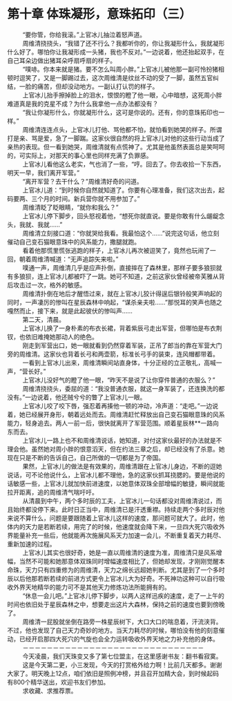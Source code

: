 <h1>第十章 体珠凝形，意珠拓印（三）</h1>
<div id="content">&nbsp&nbsp&nbsp&nbsp&nbsp&nbsp&nbsp&nbsp
 “要你管，你给我滚。”上官冰儿抽泣着怒声道。
 <br/>&nbsp&nbsp&nbsp&nbsp&nbsp&nbsp&nbsp&nbsp
 周维清挠挠头，“我错了还不行么？我都听你的，你让我凝形什么，我就凝形什么好了。哪怕你让我凝形成一头猪，我也不反对。”一边说着，他还抬起双手，在自己耳朵边做出猪耳朵呼扇呼扇的样子。
 <br/>&nbsp&nbsp&nbsp&nbsp&nbsp&nbsp&nbsp&nbsp
 “噗哧。你本来就是猪。要不怎么叫周小胖。”上官冰儿被他那一副可怜扮猪相顿时逗笑了，又是一脚踢过去，这次周维清是纹丝不动的受了一脚，虽然五官纠结，一脸的痛苦，但却没动地方。一副认打认罚的样子。
 <br/>&nbsp&nbsp&nbsp&nbsp&nbsp&nbsp&nbsp&nbsp
 上官冰儿抬手擦掉脸上的泪水，恨恨的瞪了他一眼，心中暗想，这死周小胖难道真是我的克星不成？为什么我拿他一点办法都没有？
 <br/>&nbsp&nbsp&nbsp&nbsp&nbsp&nbsp&nbsp&nbsp
 “我让你凝形什么，你就凝形什么，这可是你说的。还有，你的意珠拓印也一样。”
 <br/>&nbsp&nbsp&nbsp&nbsp&nbsp&nbsp&nbsp&nbsp
 周维清连连点头，上官冰儿打他、骂他都不怕，就怕看到她哭的样子。所谓打是亲、骂是爱，急了一脚踹。这家伙很自然的将上官冰儿对他的这些行动当成了亲热的表现。但一看到她哭，周维清就有点慌神了。尤其是他虽然表面总是笑呵呵的，可实际上，对那天的事心里也同样充满了负罪感。
 <br/>&nbsp&nbsp&nbsp&nbsp&nbsp&nbsp&nbsp&nbsp
 上官冰儿看他这么老实，气也消了一些，“哼。回去了。你去收拾一下东西，明天一早，我们离开军营。”
 <br/>&nbsp&nbsp&nbsp&nbsp&nbsp&nbsp&nbsp&nbsp
 “离开军营？去干什么？”周维清好奇的问道。
 <br/>&nbsp&nbsp&nbsp&nbsp&nbsp&nbsp&nbsp&nbsp
 上官冰儿道：“到时候你自然就知道了。你要有心理准备，我们这次出去，起码要两、三个月的时间。新兵营你就不用参加了。”
 <br/>&nbsp&nbsp&nbsp&nbsp&nbsp&nbsp&nbsp&nbsp
 周维清眨了眨眼睛，“就你和我么？”
 <br/>&nbsp&nbsp&nbsp&nbsp&nbsp&nbsp&nbsp&nbsp
 上官冰儿停下脚步，回头怒视着他，“想死你就直说。要是你敢有什么龌龊念头，我就、我就……”
 <br/>&nbsp&nbsp&nbsp&nbsp&nbsp&nbsp&nbsp&nbsp
 周维清立刻接口道：“你就哭给我看。我最怕这个……”说完这句话，他立刻催动自己变石猫眼意珠中的风系能力，撒腿就跑。
 <br/>&nbsp&nbsp&nbsp&nbsp&nbsp&nbsp&nbsp&nbsp
 看着他那慌里慌张逃跑的样子，上官冰儿再次被逗笑了，竟然也玩闹了一回，朝着周维清喊道：“无声追踪矢来啦。”
 <br/>&nbsp&nbsp&nbsp&nbsp&nbsp&nbsp&nbsp&nbsp
 噗通一声，周维清几乎是应声扑倒，直接摔在了森林里，那样子要多狼狈就有多狼狈，连上官冰儿都被吓了一跳。她可不知道，之前这家伙曾经被帝芙雅从背后攻击过一次，格外的敏感。
 <br/>&nbsp&nbsp&nbsp&nbsp&nbsp&nbsp&nbsp&nbsp
 周维清扑倒在地后才醒悟过来，就在上官冰儿狡计得逞后银铃般笑声响起的同时，一声凄厉的惨叫在星辰森林中响起，“谋杀亲夫啦……”那悦耳的笑声也随之嘎然而止，接下来，就是此起彼伏的惨叫声……
 <br/>&nbsp&nbsp&nbsp&nbsp&nbsp&nbsp&nbsp&nbsp
 第二天，清晨。
 <br/>&nbsp&nbsp&nbsp&nbsp&nbsp&nbsp&nbsp&nbsp
 上官冰儿换了一身朴素的布衣长裙，背着紫辰弓走出军营，但哪怕是布衣荆钗，也依旧难掩她那动人的绝色。
 <br/>&nbsp&nbsp&nbsp&nbsp&nbsp&nbsp&nbsp&nbsp
 刚走到军营出口，她一眼就看到仍然穿着军装，正吊了郎当的靠在军营大门旁的周维清。这家伙也背着长弓和两壶箭，标准长弓手的装束，连风帽都带着。
 <br/>&nbsp&nbsp&nbsp&nbsp&nbsp&nbsp&nbsp&nbsp
 一看到上官冰儿出来，周维清瞬间站直身体，十分正经的立正敬礼，高喊一声，“营长好。”
 <br/>&nbsp&nbsp&nbsp&nbsp&nbsp&nbsp&nbsp&nbsp
 上官冰儿没好气的瞪了他一眼，“昨天不是说了让你穿件普通的衣服么？”
 <br/>&nbsp&nbsp&nbsp&nbsp&nbsp&nbsp&nbsp&nbsp
 周维清挠挠头，委屈的道：“我没普通衣服，就这一身军装了，还连换洗的都没有。”一边说着，他还贼兮兮的瞥了上官冰儿一眼。
 <br/>&nbsp&nbsp&nbsp&nbsp&nbsp&nbsp&nbsp&nbsp
 上官冰儿咬了咬下唇，强忍着再揍他一顿的冲动，冷声道：“走吧。”一边说着，她已经展开身形，朝着远处而去。周维清赶忙释放出自己变石猫眼意珠的风系能力，轻身追去。两人一前一后，很快就离开了军营范围。顺着星辰林**一路向东而去。
 <br/>&nbsp&nbsp&nbsp&nbsp&nbsp&nbsp&nbsp&nbsp
 上官冰儿一路上也不和周维清说话，她知道，对付这家伙最好的办法就是不理会他。虽然她对周小胖的恨意滔天，但在约法三章之后，却已经没有了杀意。她现在只是不断的告诉自己，自己所做的一切都是为了帝国。
 <br/>&nbsp&nbsp&nbsp&nbsp&nbsp&nbsp&nbsp&nbsp
 果然，上官冰儿的做法是有效果的，周维清跟在上官冰儿身边，不断的逗她说话，可不论他说什么，上官冰儿都不理他，急的这家伙抓耳挠腮的。要是他说的话敏感一些，上官冰儿就加快前进速度，以她意体双珠全部增幅的敏捷，瞬间就能拉开距离，追的周维清气喘吁吁。
 <br/>&nbsp&nbsp&nbsp&nbsp&nbsp&nbsp&nbsp&nbsp
 从清晨到中午，两个多时辰的工夫，上官冰儿一句话都没对周维清说过，而且始终都没停下来。此时日正当中，周维清已是汗透重襟。持续走两个多时辰对他来说不算什么，问题是要跟随着上官冰儿这样的速度，那问题可就大了。此时，他体内的天力是若断若续，用完了的时候，他速度就会降下来，一旦四大死穴吸收外界能量补充一些后，他就能再次施展风系天力加速一会儿，不断重复着天力耗尽、重新加速的过程。
 <br/>&nbsp&nbsp&nbsp&nbsp&nbsp&nbsp&nbsp&nbsp
 上官冰儿其实也很好奇，她是一直以周维清的速度为准，周维清只是风系增幅，当然不可能和她那意体双珠同时增幅速度相比了，但她却发现，才刚刚觉醒本命珠，天力只有四重修为的周维清，天力之绵长远超她判断。尤其是到了一个多时辰以后他那若断若续的前进方式更令上官冰儿大为好奇。不死神功这种可以自行吸收外界天地精华的能力可不是其他天力修炼功法所能拥有的。
 <br/>&nbsp&nbsp&nbsp&nbsp&nbsp&nbsp&nbsp&nbsp
 “休息一会儿吧。”上官冰儿停下脚步，以两人这样迅疾的速度，走了一上午的时间也依旧处于星辰森林之中，想要走出这片大森林，保持之前的速度也要到傍晚了。
 <br/>&nbsp&nbsp&nbsp&nbsp&nbsp&nbsp&nbsp&nbsp
 周维清一屁股就坐倒在路旁一株星辰树下，大口大口的喘息着，汗流浃背。不过，他也发现了自己天力奇妙的地方。当天力耗尽的时候，哪怕没有他的刻意催动，已经开启那四大死穴的气旋也会全力运转吸收外界天地之力补充他的身体。
 <br/>&nbsp&nbsp&nbsp&nbsp&nbsp&nbsp&nbsp&nbsp
 －－－－－－－－－－－－－－－－－－－－－－－－－－－－－－
 <br/>&nbsp&nbsp&nbsp&nbsp&nbsp&nbsp&nbsp&nbsp
 今天凌晨，我们天珠变又多了第七位盟主，在这里感谢书友：翻书看寂寞。
 <br/>&nbsp&nbsp&nbsp&nbsp&nbsp&nbsp&nbsp&nbsp
 这是今天第二更，小三发现，今天的打赏格外给力啊！比前几天都多。谢谢大家了。明天晚上12点，咱们依旧是照例冲榜，并且召开加精大会，到时候起码有800个精华送出，欢迎书友们参加。
 <br/>&nbsp&nbsp&nbsp&nbsp&nbsp&nbsp&nbsp&nbsp
 求收藏、求推荐票。
 <br/>&nbsp&nbsp&nbsp&nbsp&nbsp&nbsp&nbsp&nbsp
</div>
